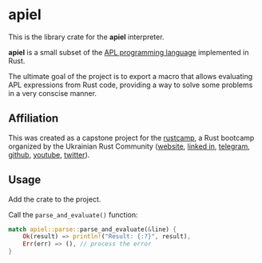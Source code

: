 # apiel
This is the library crate for the **apiel** interpreter.

**apiel** is a small subset of the [APL programming language](https://en.wikipedia.org/wiki/APL_(programming_language)) implemented in Rust. 

The ultimate goal of the project is to export a macro that allows evaluating APL expressions from Rust code, providing a way to solve some problems in a very conscise manner.

## Affiliation

This was created as a capstone project for the [rustcamp](https://github.com/rust-lang-ua/rustcamp), a Rust bootcamp organized by the Ukrainian Rust Community ([website](https://www.uarust.com), [linked in](https://www.linkedin.com/company/ukrainian-rust-community), [telegram](https://t.me/rustlang_ua), [github](https://github.com/rust-lang-ua), [youtube](https://www.youtube.com/channel/UCmkAFUu2MVOX8ly0LjB6TMA), [twitter](https://twitter.com/rustukraine)).

## Usage 

Add the crate to the project.

Call the `parse_and_evaluate()` function:

```rust
match apiel::parse::parse_and_evaluate(&line) {
    Ok(result) => println!("Result: {:?}", result),
    Err(err) => (), // process the error
}
```
